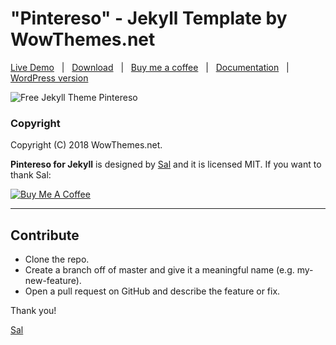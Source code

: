 # "Pintereso" - Jekyll Template by WowThemes.net

[Live Demo](https://wowthemesnet.github.io/template-pintereso-bootstrap-jekyll/) &nbsp; | &nbsp; [Download](https://github.com/wowthemesnet/template-pintereso-bootstrap-jekyll/archive/master.zip) &nbsp; | &nbsp; [Buy me a coffee](https://www.wowthemes.net/donate/) &nbsp; | &nbsp; [Documentation](https://bootstrapstarter.com/template-pintereso-bootstrap-jekyll/) &nbsp; | &nbsp; [WordPress version](https://www.wowthemes.net/themes/pinpresso-wordpress/)

![Free Jekyll Theme Pintereso](assets/images/screenshot.jpg)

### Copyright

Copyright (C) 2018 WowThemes.net.

**Pintereso for Jekyll** is designed by [Sal](https://www.wowthemes.net) and it is licensed MIT. If you want to thank Sal:

<a href="https://www.wowthemes.net/donate/" target="_blank"><img src="https://www.buymeacoffee.com/assets/img/custom_images/orange_img.png" alt="Buy Me A Coffee" style="height: auto !important;width: auto !important;" ></a>

-----------------

## Contribute

- Clone the repo.
- Create a branch off of master and give it a meaningful name (e.g. my-new-feature).
- Open a pull request on GitHub and describe the feature or fix. 

Thank you!

[Sal](https://www.wowthemes.net)
